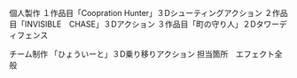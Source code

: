 個人製作 １作品目「Coopration Hunter」３Dシューティングアクション 
２作品目「INVISIBLE　CHASE」３Dアクション 
３作品目「町の守り人」２Dタワーディフェンス

チーム制作 「ひょういーと」３D乗り移りアクション 
担当箇所　エフェクト全般
